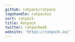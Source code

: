 ```yaml
---
github: ratpack/ratpack
logohandle: ratpackio
sort: ratpack
title: Ratpack
twitter: ratpackweb
website: 'https://ratpack.io/'
---
```

